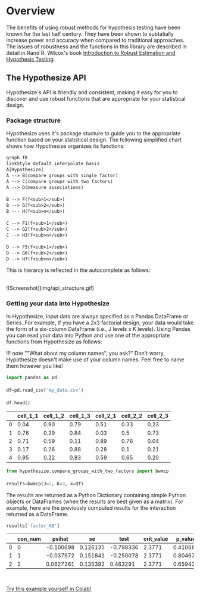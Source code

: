 # Overview

The benefits of using robust methods for hypothesis testing 
have been known for the last half century. 
They have been shown to subtatially increase power and accuracy when compared to 
traditional approaches.
The issues of robustness and the functions in this library are described in detail in Rand R. Wilcox's book 
[Introduction to Robust Estimation and Hypothesis Testing](https://play.google.com/store/books/details?id=8f8nBb4__EYC&gl=ca&hl=en-CA&source=productsearch&utm_source=HA_Desktop_US&utm_medium=SEM&utm_campaign=PLA&pcampaignid=MKTAD0930BO1&gclid=CjwKCAiA44LzBRB-EiwA-jJipJzyqx9kwNMq5MMU7fG2RrwBK9F7sirX4pfhS8wO7k9Uz_Sqf2P28BoCYzcQAvD_BwE&gclsrc=aw.ds).

## The Hypothesize API

Hypothesize's API is friendly and 
consistent, making it easy for you to discover 
and use robust functions that are appropriate for your statistical design.

### Package structure

Hypothesize uses it's package stucture to guide you to the 
appropriate function based on your statistical design. The following simplified
chart shows how Hypothesize organizes its functions:

```mermaid
graph TB
linkStyle default interpolate basis
A[Hypothesize]
A --> B(compare groups with single factor)
A --> C(compare groups with two factors)
A --> D(measure associations)

B --> F(f<sub>1</sub>)
B --> G(f<sub>2</sub>)
B --- H(f<sub>n</sub>)

C --> F1(f<sub>1</sub>)
C --> G2(f<sub>2</sub>)
C --> H3(f<sub>n</sub>)

D --> F5(f<sub>1</sub>)
D --> G6(f<sub>2</sub>)
D --> H7(f<sub>n</sub>)
```

This is hierarcy is reflected in the autocomplete as follows:
	
<br>
![Screenshot](img/api_structure.gif)

<br>

### Getting your data into Hypothesize

In Hypothesize, input data are always specified as a Pandas DataFrame or Series. 
For example, if you have a 2x3 factorial design, your data would take the form of 
a six-column DataFrame (i.e., J levels x K levels). Using Pandas you can read your data into Python and 
use one of the appropriate functions from Hypothesize as follows:

!!! note ""What about my column names", you ask?"
    Don't worry, Hypothesize doesn't make use of your column names. 
    Feel free to name them however you like!


```python
import pandas as pd

df=pd.read_csv('my_data.csv')

df.head() 
```

|    | cell_1_1   |   cell_1_2 |   cell_1_3 |   cell_2_1 |   cell_2_2 |   cell_2_3 |
|----|------------|------------|------------|------------|------------|------------|
|  0 |  0.04      |   0.90     |   0.79     |  0.51      |   0.33     |  0.23      |
|  1 |  0.76      |   0.29     |   0.84     |  0.03      |   0.5      |  0.73      |
|  2 |  0.71      |   0.59     |   0.11     |  0.89      |   0.76     |  0.04      |
|  3 |  0.17      |   0.26     |   0.88     |  0.28      |   0.1      |  0.21      |
|  4 |  0.95      |   0.22     |   0.83     |  0.59      |   0.65     |  0.20      |
    
```python
from hypothesize.compare_groups_with_two_factors import bwmcp

results=bwmcp(J=2, K=3, x=df)
```

The results are returned as a Python Dictionary containing simple Python objects
 or DataFrames (when the results are best given as a matrix). For example, here are the 
 previously computed results for the interaction returned as a DataFrame.

```python
results['factor_AB']
```
    
|    |   con_num |     psihat |       se |      test |   crit_value |   p_value |
|--- |---------- |----------- |--------- |---------- |------------- |---------- |
|  0 |         0 | -0.100698  | 0.126135 | -0.798336 |       2.3771 |  0.410684 |
|  1 |         1 | -0.037972  | 0.151841 | -0.250078 |       2.3771 |  0.804674 |
|  2 |         2 |  0.0627261 | 0.135392 |  0.463291 |       2.3771 |  0.659432 |

<br>

<a class="btn btn-info btn-lg btn-block" 
href="https://colab.research.google.com/github/Alcampopiano/hypothesize/blob/master/examples/hypothesize_notebook_for_colab.ipynb" 
target="_blank">Try this example yourself in Colab!</a>
